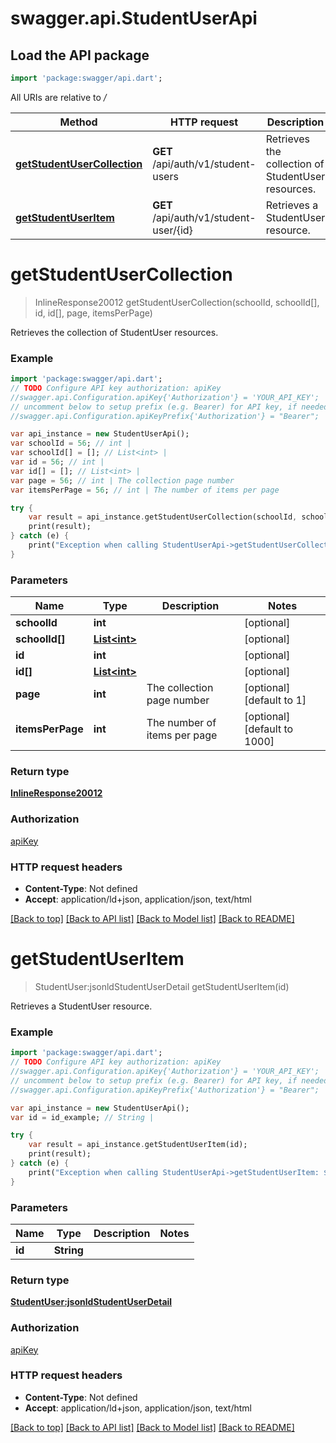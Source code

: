 # swagger.api.StudentUserApi

## Load the API package
```dart
import 'package:swagger/api.dart';
```

All URIs are relative to */*

Method | HTTP request | Description
------------- | ------------- | -------------
[**getStudentUserCollection**](StudentUserApi.md#getStudentUserCollection) | **GET** /api/auth/v1/student-users | Retrieves the collection of StudentUser resources.
[**getStudentUserItem**](StudentUserApi.md#getStudentUserItem) | **GET** /api/auth/v1/student-user/{id} | Retrieves a StudentUser resource.

# **getStudentUserCollection**
> InlineResponse20012 getStudentUserCollection(schoolId, schoolId[], id, id[], page, itemsPerPage)

Retrieves the collection of StudentUser resources.

### Example
```dart
import 'package:swagger/api.dart';
// TODO Configure API key authorization: apiKey
//swagger.api.Configuration.apiKey{'Authorization'} = 'YOUR_API_KEY';
// uncomment below to setup prefix (e.g. Bearer) for API key, if needed
//swagger.api.Configuration.apiKeyPrefix{'Authorization'} = "Bearer";

var api_instance = new StudentUserApi();
var schoolId = 56; // int | 
var schoolId[] = []; // List<int> | 
var id = 56; // int | 
var id[] = []; // List<int> | 
var page = 56; // int | The collection page number
var itemsPerPage = 56; // int | The number of items per page

try {
    var result = api_instance.getStudentUserCollection(schoolId, schoolId[], id, id[], page, itemsPerPage);
    print(result);
} catch (e) {
    print("Exception when calling StudentUserApi->getStudentUserCollection: $e\n");
}
```

### Parameters

Name | Type | Description  | Notes
------------- | ------------- | ------------- | -------------
 **schoolId** | **int**|  | [optional] 
 **schoolId[]** | [**List&lt;int&gt;**](int.md)|  | [optional] 
 **id** | **int**|  | [optional] 
 **id[]** | [**List&lt;int&gt;**](int.md)|  | [optional] 
 **page** | **int**| The collection page number | [optional] [default to 1]
 **itemsPerPage** | **int**| The number of items per page | [optional] [default to 1000]

### Return type

[**InlineResponse20012**](InlineResponse20012.md)

### Authorization

[apiKey](../README.md#apiKey)

### HTTP request headers

 - **Content-Type**: Not defined
 - **Accept**: application/ld+json, application/json, text/html

[[Back to top]](#) [[Back to API list]](../README.md#documentation-for-api-endpoints) [[Back to Model list]](../README.md#documentation-for-models) [[Back to README]](../README.md)

# **getStudentUserItem**
> StudentUser:jsonldStudentUserDetail getStudentUserItem(id)

Retrieves a StudentUser resource.

### Example
```dart
import 'package:swagger/api.dart';
// TODO Configure API key authorization: apiKey
//swagger.api.Configuration.apiKey{'Authorization'} = 'YOUR_API_KEY';
// uncomment below to setup prefix (e.g. Bearer) for API key, if needed
//swagger.api.Configuration.apiKeyPrefix{'Authorization'} = "Bearer";

var api_instance = new StudentUserApi();
var id = id_example; // String | 

try {
    var result = api_instance.getStudentUserItem(id);
    print(result);
} catch (e) {
    print("Exception when calling StudentUserApi->getStudentUserItem: $e\n");
}
```

### Parameters

Name | Type | Description  | Notes
------------- | ------------- | ------------- | -------------
 **id** | **String**|  | 

### Return type

[**StudentUser:jsonldStudentUserDetail**](StudentUser:jsonldStudentUserDetail.md)

### Authorization

[apiKey](../README.md#apiKey)

### HTTP request headers

 - **Content-Type**: Not defined
 - **Accept**: application/ld+json, application/json, text/html

[[Back to top]](#) [[Back to API list]](../README.md#documentation-for-api-endpoints) [[Back to Model list]](../README.md#documentation-for-models) [[Back to README]](../README.md)

